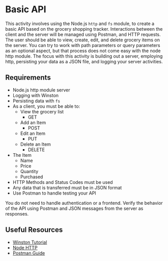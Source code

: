 # Basic API

This activity involves using the Node.js `http` and `fs` module, to create a basic API based on the grocery shopping tracker. Interactions between the client and the server will be managed using Postman, and HTTP requests. The user should be able to view, create, edit, and delete grocery items on the server.
You can try to work with path parameters or query parameters as an optional aspect, but that process does not come easy with the node http module.
The focus with this activity is building out a server, employing http, persisting your data as a JSON file, and logging your server activities.

## Requirements

- Node.js http module server
- Logging with Winston
- Persisting data with `fs`
- As a client, you must be able to:
    - View the grocery list
        - GET
    - Add an Item
        - POST
    - Edit an Item
        - PUT
    - Delete an Item
        - DELETE
- The Item
    - Name
    - Price
    - Quantity
    - Purchased
- HTTP Methods and Status Codes must be used
- Any data that is transferred must be in JSON format
- Use Postman to handle testing your API

You do not need to handle authentication or a frontend. Verify the behavior of the API using Postman and JSON messages from the server as responses.

## Useful Resources

- [Winston Tutorial](https://stackify.com/winston-logging-tutorial/)
- [Node HTTP](https://nodejs.org/en/docs/guides/anatomy-of-an-http-transaction)
- [Postman Guide](https://learning.postman.com/docs/getting-started/overview/)
